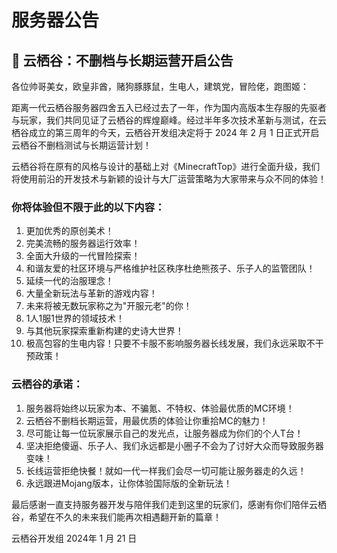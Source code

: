 # 服务器公告

## 🚀 云栖谷：不删档与长期运营开启公告

各位帅哥美女，欧皇非酋，赌狗豚豚鼠，生电人，建筑党，冒险佬，跑图姬：

距离一代云栖谷服务器四舍五入已经过去了一年，作为国内高版本生存服的先驱者与玩家，我们共同见证了云栖谷的辉煌巅峰。经过半年多次技术革新与测试，在云栖谷成立的第三周年的今天，云栖谷开发组决定将于 2024 年 2 月 1 日正式开启云栖谷不删档测试与长期运营计划！

云栖谷将在原有的风格与设计的基础上对《MinecraftTop》进行全面升级，我们将使用前沿的开发技术与新颖的设计与大厂运营策略为大家带来与众不同的体验！

### 你将体验但不限于此的以下内容：

1. 更加优秀的原创美术！
2. 完美流畅的服务器运行效率！
3. 全面大升级的一代冒险探索！
4. 和谐友爱的社区环境与严格维护社区秩序杜绝熊孩子、乐子人的监管团队！
5. 延续一代的治服理念！
6. 大量全新玩法与革新的游戏内容！
7. 未来将被无数玩家称之为"开服元老"的你！
8. 1人1服1世界的领域技术！
9. 与其他玩家探索重新构建的史诗大世界！
10. 极高包容的生电内容！只要不卡服不影响服务器长线发展，我们永远采取不干预政策！

### 云栖谷的承诺：

1. 服务器将始终以玩家为本、不骗氪、不特权、体验最优质的MC环境！
2. 云栖谷不删档长期运营，用最优质的体验让你重拾MC的魅力！
3. 尽可能让每一位玩家展示自己的发光点，让服务器成为你们的个人T台！
4. 坚决拒绝傻逼、乐子人、我们永远都是小圈子不会为了讨好大众而导致服务器变味！
5. 长线运营拒绝快餐！就如一代一样我们会尽一切可能让服务器走的久远！
6. 永远跟进Mojang版本，让你体验国际版的全新玩法！

最后感谢一直支持服务器开发与陪伴我们走到这里的玩家们，感谢有你们陪伴云栖谷，希望在不久的未来我们能再次相遇翻开新的篇章！

云栖谷开发组
2024年 1 月 21 日
